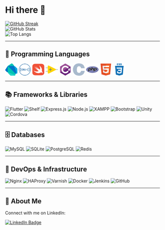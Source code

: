 # Hi there 👋

[![GitHub Streak](http://github-readme-streak-stats.herokuapp.com?user=Kaewdisorn&theme=navy-gear)](https://git.io/streak-stats)  
![GitHub Stats](https://github-readme-stats.vercel.app/api?username=Kaewdisorn&show_icons=true&theme=algolia)  
![Top Langs](https://github-readme-stats.vercel.app/api/top-langs/?username=Kaewdisorn&layout=compact&theme=algolia)

---

## 📝 Programming Languages

<div>
  <img src="https://github.com/devicons/devicon/blob/master/icons/dart/dart-original.svg" title="Dart" alt="Dart" width="40" height="40"/>  
  <img src="https://github.com/devicons/devicon/blob/master/icons/objectivec/objectivec-plain.svg" title="Objective-C" alt="Objective-C" width="40" height="40"/>  
  <img src="https://github.com/devicons/devicon/blob/master/icons/swift/swift-original.svg" title="Swift" alt="Swift" width="40" height="40"/>  
  <img src="https://github.com/devicons/devicon/blob/master/icons/labview/labview-original.svg" title="LabVIEW" alt="LabVIEW" width="40" height="40"/>  
  <img src="https://github.com/devicons/devicon/blob/master/icons/csharp/csharp-original.svg" title="C#" alt="C#" width="40" height="40"/>  
  <img src="https://github.com/devicons/devicon/blob/master/icons/c/c-original.svg" title="C" alt="C" width="40" height="40"/>  
  <img src="https://github.com/devicons/devicon/blob/master/icons/php/php-original.svg" title="PHP" alt="PHP" width="40" height="40"/>  
  <img src="https://github.com/devicons/devicon/blob/master/icons/html5/html5-original.svg" title="HTML5" alt="HTML5" width="40" height="40"/>  
  <img src="https://github.com/devicons/devicon/blob/master/icons/css3/css3-plain-wordmark.svg" title="CSS3" alt="CSS3" width="40" height="40"/>  
</div>

---

## :books: Frameworks & Libraries

<div>
  <img src="https://img.shields.io/badge/Flutter-02569B?style=for-the-badge&logo=flutter&logoColor=white" alt="Flutter" />  
  <img src="https://img.shields.io/badge/Shelf-blue?style=for-the-badge&logo=dart&logoColor=white" alt="Shelf" />  
  <img src="https://img.shields.io/badge/Express.js-000000?style=for-the-badge&logo=express&logoColor=white" alt="Express.js" />  
  <img src="https://img.shields.io/badge/Node.js-339933?style=for-the-badge&logo=nodedotjs&logoColor=white" alt="Node.js" />  
  <img src="https://img.shields.io/badge/Xampp-F37623?style=for-the-badge&logo=xampp&logoColor=white" alt="XAMPP" />  
  <img src="https://img.shields.io/badge/Bootstrap-563D7C?style=for-the-badge&logo=bootstrap&logoColor=white" alt="Bootstrap" />  
  <img src="https://img.shields.io/badge/Unity-100000?style=for-the-badge&logo=unity&logoColor=white" alt="Unity" />  
  <img src="https://img.shields.io/badge/Cordova-35434F?style=for-the-badge&logo=apache-cordova&logoColor=E8E8E8" alt="Cordova" />  
</div>

---

## 🗄️ Databases

<div>
  <img src="https://img.shields.io/badge/MySQL-005C84?style=for-the-badge&logo=mysql&logoColor=white" alt="MySQL" />  
  <img src="https://img.shields.io/badge/SQLite-07405E?style=for-the-badge&logo=sqlite&logoColor=white" alt="SQLite" />  
  <img src="https://img.shields.io/badge/PostgreSQL-316192?style=for-the-badge&logo=postgresql&logoColor=white" alt="PostgreSQL" />  
  <img src="https://img.shields.io/badge/Redis-DC382D?style=for-the-badge&logo=redis&logoColor=white" alt="Redis" />  
</div>

---

## 🔧 DevOps & Infrastructure

<div>
  <img src="https://img.shields.io/badge/Nginx-009639?style=for-the-badge&logo=nginx&logoColor=white" alt="Nginx" />  
  <img src="https://img.shields.io/badge/HAProxy-0055FF?style=for-the-badge&logo=haproxy&logoColor=white" alt="HAProxy" />  
  <img src="https://img.shields.io/badge/Varnish-FF6600?style=for-the-badge&logo=varnish&logoColor=white" alt="Varnish" />  
  <img src="https://img.shields.io/badge/Docker-2496ED?style=for-the-badge&logo=docker&logoColor=white" alt="Docker" />  
  <img src="https://img.shields.io/badge/Jenkins-D24939?style=for-the-badge&logo=jenkins&logoColor=white" alt="Jenkins" />  
  <img src="https://img.shields.io/badge/GitHub-181717?style=for-the-badge&logo=github&logoColor=white" alt="GitHub" />  
</div>

---

## :rocket: About Me

Connect with me on LinkedIn:

<p>
  <a href="https://www.linkedin.com/in/kaewdisorn-naphakositphaisal-9909331b0">
    <img src="https://img.shields.io/badge/LinkedIn-blue?style=for-the-badge&logo=linkedin&logoColor=white" alt="LinkedIn Badge" />
  </a>
</p>
